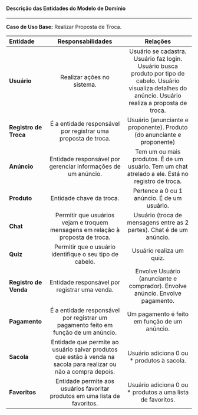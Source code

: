 #### Descrição das Entidades do Modelo de Domínio
---

**Caso de Uso Base:** Realizar Proposta de Troca.


| **Entidade** | **Responsabilidades**| **Relações**|
| :------- | :----------------: | :--------: |
| **Usuário** | Realizar ações no sistema. | Usuário se cadastra. Usuário faz login. Usuário busca produto por tipo de cabelo. Usuário visualiza detalhes do anúncio. Usuário realiza a proposta de troca. | 
| **Registro de Troca** | É a entidade responsável por registrar uma proposta de troca. | Usuário (anunciante e proponente). Produto (do anunciante e proponente) | 
| **Anúncio** | Entidade responsável por gerenciar informações de um anúncio. | Tem um ou mais produtos. É de um usuário. Tem um chat atrelado a ele. Está no registro de troca. |
| **Produto** | Entidade chave da troca. | Pertence a 0 ou 1 anúncio. É de um usuário. | 
| **Chat** | Permitir que usuários vejam e troquem mensagens em relação à proposta de troca. | Usuário (troca de mensagens entre as 2 partes). Chat é de um anúncio. |
| **Quiz** | Permitir que o usuário identifique o seu tipo de cabelo. | Usuário realiza um quiz. | 
| **Registro de Venda** | Entidade responsável por registrar uma venda. | Envolve Usuário (anunciante e comprador). Envolve anúncio. Envolve pagamento. |
| **Pagamento** | É a entidade responsável por registrar um pagamento feito em função de um anúncio. | Um pagamento é feito em função de um anúncio. |
| **Sacola** | Entidade que permite ao usuário salvar produtos que estão à venda na sacola para realizar ou não a compra depois. | Usuário adiciona 0 ou * produtos à sacola. |
| **Favoritos** | Entidade permite aos usuários favoritar produtos em uma lista de favoritos. | Usuário adiciona 0 ou * produtos a uma lista de favoritos. |







